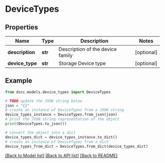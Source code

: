 # DeviceTypes


## Properties

Name | Type | Description | Notes
------------ | ------------- | ------------- | -------------
**description** | **str** | Description of the device family | [optional] 
**device_type** | **str** | Storage Device type | [optional] 

## Example

```python
from dscc.models.device_types import DeviceTypes

# TODO update the JSON string below
json = "{}"
# create an instance of DeviceTypes from a JSON string
device_types_instance = DeviceTypes.from_json(json)
# print the JSON string representation of the object
print(DeviceTypes.to_json())

# convert the object into a dict
device_types_dict = device_types_instance.to_dict()
# create an instance of DeviceTypes from a dict
device_types_from_dict = DeviceTypes.from_dict(device_types_dict)
```
[[Back to Model list]](../README.md#documentation-for-models) [[Back to API list]](../README.md#documentation-for-api-endpoints) [[Back to README]](../README.md)



